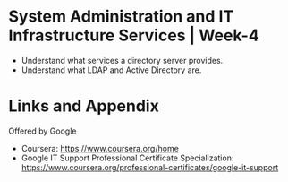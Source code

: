 # System Administration and IT Infrastructure Services | Week-4

* Understand what services a directory server provides.
* Understand what LDAP and Active Directory are.

Links and Appendix
========================================================
Offered by Google

- Coursera: https://www.coursera.org/home
- Google IT Support Professional Certificate Specialization: https://www.coursera.org/professional-certificates/google-it-support
